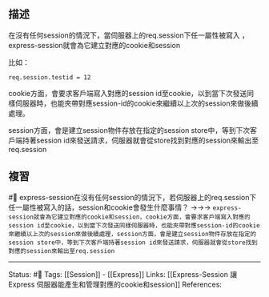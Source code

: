 ## 描述

在沒有任何session的情況下，當伺服器上的req.session下任一屬性被寫入 ，express-session就會為它建立對應的cookie和session

比如：
```
req.session.testid = 12
```

cookie方面，會要求客戶端寫入對應的session id至cookie，以到當下次發送同樣伺服器時，也能夾帶對應session-id的cookie來繼續以上次的session來做後續處理。

session方面，會是建立session物件存放在指定的session store中，等到下次客戶端持著session id來發送請求，伺服器就會從store找到對應的session來輸出至req.session


## 複習

#🧠 express-session在沒有任何session的情況下，若伺服器上的req.session下任一屬性被寫入的話，session和cookie會發生什麼事情？ ->->-> `express-session就會為它建立對應的cookie和session，cookie方面，會要求客戶端寫入對應的session id至cookie，以到當下次發送同樣伺服器時，也能夾帶對應session-id的cookie來繼續以上次的session來做後續處理，session方面，會是建立session物件存放在指定的session store中，等到下次客戶端持著session id來發送請求，伺服器就會從store找到對應的session來輸出至req.session`
<!--SR:!2022-07-17,28,230-->


---
Status: #🌱 
Tags:
[[Session]] - [[Express]]
Links:
[[Express-Session 讓Express 伺服器能產生和管理對應的cookie和session]]
References: